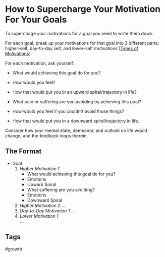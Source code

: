 # How to Supercharge Your Motivation For Your Goals

To superchage your motivations for a goal you need to write them down.  

For each goal, break up your motivations for that goal into 3 different parts: higher-self, day-to-day self, and lower-self motivations [[Types of Motivations](../202402280215)].  

For each motivation, ask yourself:  
* What would achieving this goal do for you?
* How would you feel?
* How that would put you in an upward spiral/trajectory in life?

* What pain or suffering are you avoiding by achieving this goal?
* How would you feel if you couldn't avoid those things?
* How that would put you in a downward spiral/trajectory in life.

Consider how your mental state, demeanor, and outlook on life would change, and the feedback loops therein.  

## The Format
* Goal
    1. *Higher Motivation 1*
        * What would achieving this goal do for you?
        * Emotions
        * Upward Spiral
        * What suffering are you avoiding?  
        * Emotions  
        * Downward Spiral
    2. *Higher Motivation 2*
    ...
    1. *Day-to-Day Motivation 1*
    ...
    1. *Lower Motivation 1*  
    ...

## Tags
#growth
